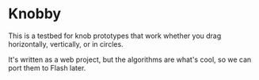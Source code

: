 # Knobby

This is a testbed for knob prototypes that work whether you drag horizontally, vertically, or in circles.

It's written as a web project, but the algorithms are what's cool, so we can port them to Flash later.